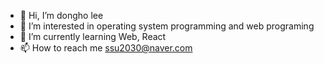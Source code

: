 - 👋 Hi, I’m dongho lee
- 👀 I’m interested in operating system programming and web programing 
- 🌱 I’m currently learning Web, React
- 📫 How to reach me ssu2030@naver.com

<!---
ssu2030/ssu2030 is a ✨ special ✨ repository because its `README.md` (this file) appears on your GitHub profile.
You can click the Preview link to take a look at your changes.
--->
